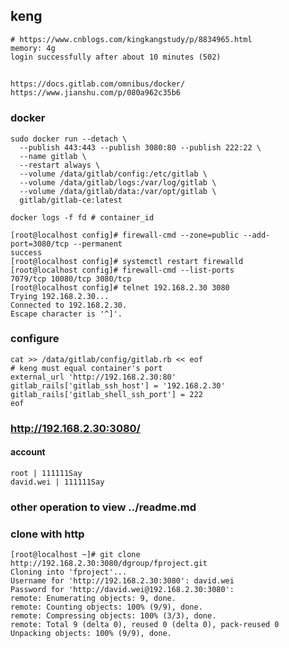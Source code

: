 ## keng
    # https://www.cnblogs.com/kingkangstudy/p/8834965.html
    memory: 4g 
    login successfully after about 10 minutes (502)
## 
    https://docs.gitlab.com/omnibus/docker/
    https://www.jianshu.com/p/080a962c35b6
    
    
### docker
    sudo docker run --detach \
      --publish 443:443 --publish 3080:80 --publish 222:22 \
      --name gitlab \
      --restart always \
      --volume /data/gitlab/config:/etc/gitlab \
      --volume /data/gitlab/logs:/var/log/gitlab \
      --volume /data/gitlab/data:/var/opt/gitlab \
      gitlab/gitlab-ce:latest
      
    docker logs -f fd # container_id
    
    [root@localhost config]# firewall-cmd --zone=public --add-port=3080/tcp --permanent
    success
    [root@localhost config]# systemctl restart firewalld
    [root@localhost config]# firewall-cmd --list-ports
    7079/tcp 10080/tcp 3080/tcp
    [root@localhost config]# telnet 192.168.2.30 3080
    Trying 192.168.2.30...
    Connected to 192.168.2.30.
    Escape character is '^]'.
    
### configure
    cat >> /data/gitlab/config/gitlab.rb << eof
    # keng must equal container's port
    external_url 'http://192.168.2.30:80'
    gitlab_rails['gitlab_ssh_host'] = '192.168.2.30'
    gitlab_rails['gitlab_shell_ssh_port'] = 222
    eof
    
### http://192.168.2.30:3080/
    
#### account 
    root | 111111Say
    david.wei | 111111Say
    
### other operation to view ../readme.md

### clone with http
    [root@localhost ~]# git clone http://192.168.2.30:3080/dgroup/fproject.git
    Cloning into 'fproject'...
    Username for 'http://192.168.2.30:3080': david.wei            
    Password for 'http://david.wei@192.168.2.30:3080': 
    remote: Enumerating objects: 9, done.
    remote: Counting objects: 100% (9/9), done.
    remote: Compressing objects: 100% (3/3), done.
    remote: Total 9 (delta 0), reused 0 (delta 0), pack-reused 0
    Unpacking objects: 100% (9/9), done.


    

    
  

